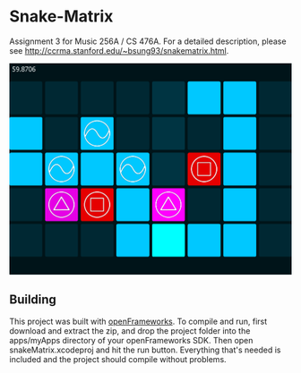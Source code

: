 # Snake-Matrix
Assignment 3 for Music 256A / CS 476A. For a detailed description, please see http://ccrma.stanford.edu/~bsung93/snakematrix.html.

![alt tag](https://github.com/bhnascar/Snake-Matrix/blob/master/screenshot.png)

## Building
This project was built with [openFrameworks](http://openframeworks.cc/download/). To compile and run, first download and extract the zip, and drop the project folder into the apps/myApps directory of your openFrameworks SDK.
Then open snakeMatrix.xcodeproj and hit the run button. Everything that's needed is included and the project should compile without problems.
